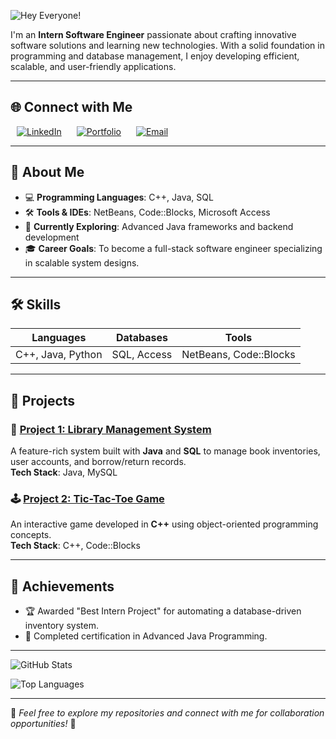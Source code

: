 ![Hey Everyone!](https://capsule-render.vercel.app/api?type=waving&color=0:FF5733,100:FFC300&height=200&section=header&text=Hey%20Everyone!&fontSize=50&fontAlign=70&fontAlignY=40&desc=Welcome%20to%20My%20GitHub%20Profile!&descAlign=70&descAlignY=60)

I'm an **Intern Software Engineer** passionate about crafting innovative software solutions and learning new technologies. With a solid foundation in programming and database management, I enjoy developing efficient, scalable, and user-friendly applications.

---
## 🌐 Connect with Me  

<p align="Align Left">
  <a href="https://www.linkedin.com/in/anjali-kaushalya-2b6910196" target="_blank"><img src="https://img.icons8.com/fluency/48/000000/linkedin.png" alt="LinkedIn" style="margin: 0 10px;"/></a>
  <a href="https://your-portfolio.com" target="_blank"><img src="https://img.icons8.com/color/48/000000/domain.png" alt="Portfolio" style="margin: 0 10px;"/></a>
 <a href="mailto:anjalikaushalya0827@gmail.com" target="_blank"><img src="https://img.icons8.com/fluency/48/000000/new-post.png" alt="Email" style="margin: 0 10px;"/></a>
</p>

---
## 🚀 About Me  

- 💻 **Programming Languages**: C++, Java, SQL  
- 🛠 **Tools & IDEs**: NetBeans, Code::Blocks, Microsoft Access  
- 🌱 **Currently Exploring**: Advanced Java frameworks and backend development  
- 🎓 **Career Goals**: To become a full-stack software engineer specializing in scalable system designs.  

---

## 🛠 Skills  

| **Languages**       | **Databases**   | **Tools**           |
|----------------------|-----------------|---------------------|
| C++, Java, Python    | SQL, Access     | NetBeans, Code::Blocks |

---

## 📂 Projects  

### 🧩 [Project 1: Library Management System](https://github.com/username/library-management-system)  
A feature-rich system built with **Java** and **SQL** to manage book inventories, user accounts, and borrow/return records.  
**Tech Stack**: Java, MySQL  

### 🕹️ [Project 2: Tic-Tac-Toe Game](https://github.com/username/tic-tac-toe)  
An interactive game developed in **C++** using object-oriented programming concepts.  
**Tech Stack**: C++, Code::Blocks  

---

## 🎯 Achievements  

- 🏆 Awarded "Best Intern Project" for automating a database-driven inventory system.  
- 📜 Completed certification in Advanced Java Programming.  

---

![GitHub Stats](https://github-readme-stats.vercel.app/api?username=Anjali&show_icons=true&theme=radical)

![Top Languages](https://github-readme-stats.vercel.app/api/top-langs/?username=Anjali&layout=compact&theme=radical)

---

🎨 *Feel free to explore my repositories and connect with me for collaboration opportunities!* 🚀  
